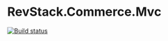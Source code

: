 # RevStack.Commerce.Mvc

[![Build status](https://ci.appveyor.com/api/projects/status/oya6oqap2o62fj2r?svg=true)](https://ci.appveyor.com/project/tachyon1337/commerce-mvc)